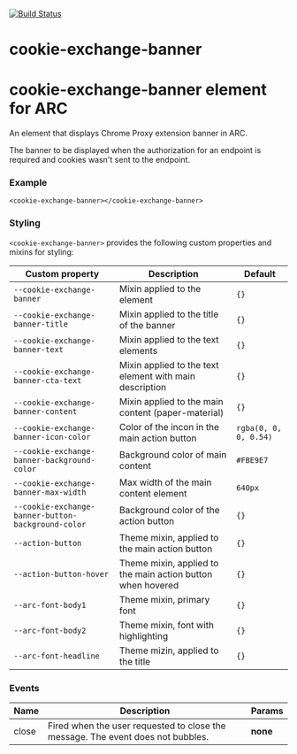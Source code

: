 [![Build Status](https://travis-ci.org/advanced-rest-client/cookie-exchange-banner.svg?branch=stage)](https://travis-ci.org/advanced-rest-client/cookie-exchange-banner)  

# cookie-exchange-banner

# cookie-exchange-banner element for ARC

An element that displays Chrome Proxy extension banner in ARC.

The banner to be displayed when the authorization for an endpoint is required
and cookies wasn't sent to the endpoint.

### Example
```
<cookie-exchange-banner></cookie-exchange-banner>
```

### Styling
`<cookie-exchange-banner>` provides the following custom properties and mixins for styling:

Custom property | Description | Default
----------------|-------------|----------
`--cookie-exchange-banner` | Mixin applied to the element | `{}`
`--cookie-exchange-banner-title` | Mixin applied to the title of the banner | `{}`
`--cookie-exchange-banner-text` | Mixin applied to the text elements | `{}`
`--cookie-exchange-banner-cta-text` | Mixin applied to the text element with main description | `{}`
`--cookie-exchange-banner-content` | Mixin applied to the main content (paper-material) | `{}`
`--cookie-exchange-banner-icon-color` | Color of the incon in the main action button  | `rgba(0, 0, 0, 0.54)`
`--cookie-exchange-banner-background-color` | Background color of main content  | `#FBE9E7`
`--cookie-exchange-banner-max-width` | Max width of the main content element | `640px`
`--cookie-exchange-banner-button-background-color` | Background color of the action button | `{}`
`--action-button` | Theme mixin, applied to the main action button | `{}`
`--action-button-hover` | Theme mixin, applied to the main action button when hovered | `{}`
`--arc-font-body1` | Theme mixin, primary font | `{}`
`--arc-font-body2` | Theme mixin, font with highlighting | `{}`
`--arc-font-headline` | Theme mizin, applied to the title | `{}`



### Events
| Name | Description | Params |
| --- | --- | --- |
| close | Fired when the user requested to close the message. The event does not bubbles. | __none__ |
